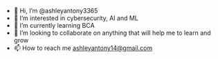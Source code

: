- 👋 Hi, I’m @ashleyantony3365
- 👀 I’m interested in cybersecurity, AI and ML
- 🌱 I’m currently learning BCA
- 💞️ I’m looking to collaborate on anything that will help me to learn and grow
- 📫 How to reach me ashleyantony14@gmail.com

<!---
ashleyantony3365/ashleyantony3365 is a ✨ special ✨ repository because its `README.md` (this file) appears on your GitHub profile.
You can click the Preview link to take a look at your changes.
--->
